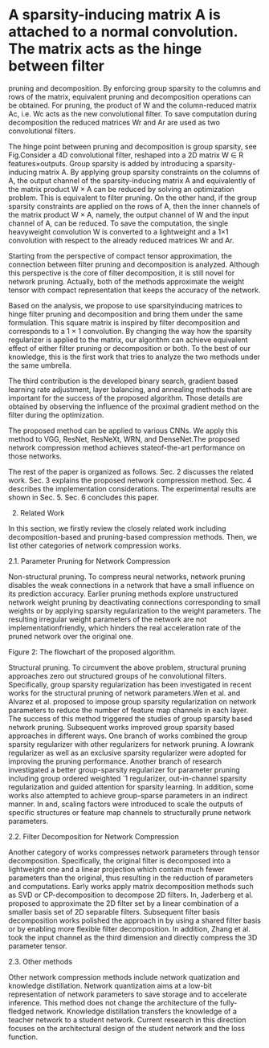 # A sparsity-inducing matrix A is attached to a normal convolution. The matrix acts as the hinge between filter
pruning and decomposition. By enforcing group sparsity to the columns and rows of the matrix, equivalent pruning and
decomposition operations can be obtained. For pruning, the product of W and the column-reduced matrix Ac, i.e. Wc acts
as the new convolutional filter. To save computation during decomposition the reduced matrices Wr and Ar are used as two
convolutional filters.


The hinge point between pruning and decomposition is group sparsity, see Fig.Consider a 4D convolutional filter, reshaped into a 2D matrix W ∈ R features×outputs. Group sparsity is added by introducing a sparsity-inducing matrix A. 
By applying group sparsity constraints on the columns of A, the output channel of the sparsity-inducing matrix A and equivalently of the matrix product W × A can be reduced by solving an optimization problem. This is equivalent to filter pruning.
On the other hand, if the group sparsity constraints are applied on the rows of A, then the inner channels of the matrix product W × A, namely, the output channel of W and the input channel of A, can be reduced.
To save the computation, the single heavyweight convolution W is converted to a lightweight and a 1×1 convolution with respect to the already reduced matrices Wr and Ar.


Starting from the perspective of compact tensor approximation, the connection between filter pruning and decomposition is analyzed. Although this perspective is the core of filter decomposition, it is still novel for network pruning. Actually, both of the methods approximate the weight tensor with compact representation that keeps the accuracy of the network.


Based on the analysis, we propose to use sparsityinducing matrices to hinge filter pruning and decomposition and bring them under the same formulation. This square matrix is inspired by filter decomposition and corresponds to a 1 × 1 convolution. By changing the way how the sparsity regularizer is applied to the matrix, our algorithm can achieve equivalent effect of either filter pruning or decomposition or both. To the best of our knowledge, this is the first work that tries to analyze the two methods under the same umbrella.


The third contribution is the developed binary search, gradient based learning rate adjustment, layer balancing, and annealing methods that are important for the success of the proposed algorithm. Those details are obtained by observing the influence of the proximal gradient method on the filter during the optimization.


The proposed method can be applied to various CNNs. We apply this method to VGG, ResNet, ResNeXt, WRN, and DenseNet.The proposed network compression method achieves stateof-the-art performance on those networks.



The rest of the paper is organized as follows. Sec. 2 discusses the related work. Sec. 3 explains the proposed network compression method. Sec. 4 describes the implementation considerations. The experimental results are shown in Sec. 5. Sec. 6
 concludes this paper.


2. Related Work

In this section, we firstly review the closely related work including decomposition-based and pruning-based compression methods. Then, we list other categories of network compression works.


2.1. Parameter Pruning for Network Compression

Non-structural pruning. To compress neural networks, network pruning disables the weak connections in a network that have a small influence on its prediction accuracy. Earlier pruning methods explore unstructured network weight pruning by deactivating connections corresponding to small weights or by applying sparsity regularization to the weight parameters. The resulting irregular weight parameters of the network are not implementationfriendly, which hinders the real acceleration rate of the pruned network over the original one.


Figure 2: The flowchart of the proposed algorithm.

Structural pruning. To circumvent the above problem, structural pruning approaches zero out structured groups of he convolutional filters. Specifically, group sparsity regularization has been investigated in recent works for the structural pruning of network parameters.Wen et al. and Alvarez et al. proposed to impose group sparsity regularization on network parameters to reduce the number of feature map channels in each layer. The success of this method triggered the studies of group sparsity based network pruning. Subsequent works improved group sparsity based approaches in different ways. One branch of works combined the group sparsity regularizer with other regularizers for network pruning. A lowrank regularizer as well as an exclusive sparsity regularizer were adopted for improving the pruning performance. Another branch of research investigated a better group-sparsity regularizer for parameter pruning including group ordered weighted `1 regularizer, out-in-channel sparsity regularization and guided attention for sparsity learning. In addition, some works also attempted to achieve group-sparse parameters in an indirect manner. In and, scaling factors were introduced to scale the outputs of specific structures or feature map channels to structurally prune network parameters.


2.2. Filter Decomposition for Network Compression

Another category of works compresses network parameters through tensor decomposition. Specifically, the original filter is decomposed into a lightweight one and a linear projection which contain much fewer parameters than the original, thus resulting in the reduction of parameters and computations. Early works apply matrix decomposition methods such as SVD or CP-decomposition to decompose 2D filters. In, Jaderberg et al. proposed to approximate the 2D filter set by a linear combination of a smaller basis set of 2D separable filters. Subsequent filter basis decomposition works polished the approach in by using a shared filter basis or by enabling more flexible filter decomposition. In addition, Zhang et al. took the input channel as the third dimension and directly compress the 3D parameter tensor.


2.3. Other methods

Other network compression methods include network quatization and knowledge distillation. Network quantization aims at a low-bit representation of network parameters to save storage and to accelerate inference. This method does not change the architecture of the fully-fledged network. Knowledge distillation transfers the knowledge of a teacher network to a student network. Current research in this direction focuses on the architectural design of the student network and the loss function.















